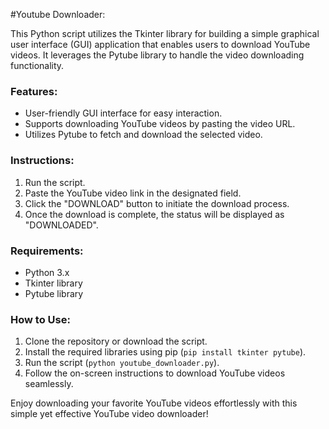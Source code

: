 #Youtube Downloader:

This Python script utilizes the Tkinter library for building a simple graphical user interface (GUI) application that enables users to download YouTube videos. It leverages the Pytube library to handle the video downloading functionality.

### Features:
- User-friendly GUI interface for easy interaction.
- Supports downloading YouTube videos by pasting the video URL.
- Utilizes Pytube to fetch and download the selected video.

### Instructions:
1. Run the script.
2. Paste the YouTube video link in the designated field.
3. Click the "DOWNLOAD" button to initiate the download process.
4. Once the download is complete, the status will be displayed as "DOWNLOADED".

### Requirements:
- Python 3.x
- Tkinter library
- Pytube library

### How to Use:
1. Clone the repository or download the script.
2. Install the required libraries using pip (`pip install tkinter pytube`).
3. Run the script (`python youtube_downloader.py`).
4. Follow the on-screen instructions to download YouTube videos seamlessly.

Enjoy downloading your favorite YouTube videos effortlessly with this simple yet effective YouTube video downloader!
